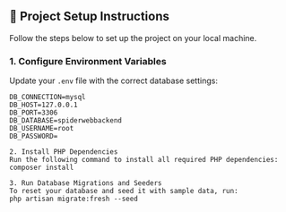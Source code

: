 

## 🚀 Project Setup Instructions

Follow the steps below to set up the project on your local machine.

### 1. Configure Environment Variables

Update your `.env` file with the correct database settings:

```env
DB_CONNECTION=mysql
DB_HOST=127.0.0.1
DB_PORT=3306
DB_DATABASE=spiderwebbackend
DB_USERNAME=root
DB_PASSWORD=

2. Install PHP Dependencies
Run the following command to install all required PHP dependencies:
composer install

3. Run Database Migrations and Seeders
To reset your database and seed it with sample data, run:
php artisan migrate:fresh --seed
